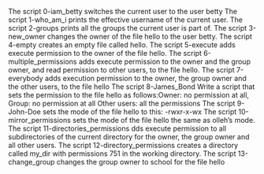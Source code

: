 The script 0-iam_betty switches the current user to the user betty
The script 1-who_am_i prints the effective username of the current user.
The script 2-groups prints all the groups the current user is part of.
The script 3-new_owner changes the owner of the file hello to the user betty.
The script 4-empty creates an empty file called hello.
The script 5-execute adds execute permission to the owner of the file hello.
The script 6-multiple_permissions adds execute permission to the owner and the group owner, and read permission to other users, to the file hello.
The script 7-everybody adds execution permission to the owner, the group owner and the other users, to the file hello
The script 8-James_Bond Write a script that sets the permission to the file hello as follows:Owner: no permission at all, Group: no permission at all
Other users: all the permissions
The script 9-John-Doe sets the mode of the file hello to this: -rwxr-x-wx
The script 10-mirror_permissions sets the mode of the file hello the same as olleh’s mode.
The script 11-directories_permissions dds execute permission to all subdirectories of the current directory for the owner, the group owner and all other users.
The script 12-directory_permissions creates a directory called my_dir with permissions 751 in the working directory.
The script 13-change_group changes the group owner to school for the file hello
